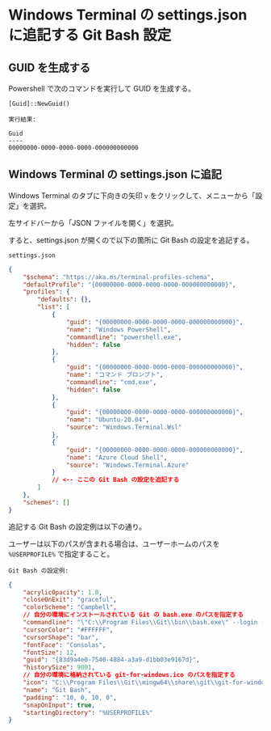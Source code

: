 # Windows Terminal の settings.json に追記する Git Bash 設定



## GUID を生成する

Powershell で次のコマンドを実行して GUID を生成する。

``` console
[Guid]::NewGuid()
```

`実行結果: `
``` console
Guid
----
00000000-0000-0000-0000-000000000000
```

## Windows Terminal の settings.json に追記

Windows Terminal のタブに下向きの矢印 `v` をクリックして、メニューから「設定」を選択。

左サイドバーから「JSON ファイルを開く」を選択。

すると、settings.json が開くので以下の箇所に Git Bash の設定を追記する。

`settings.json`
``` json
{
    "$schema": "https://aka.ms/terminal-profiles-schema",
    "defaultProfile": "{00000000-0000-0000-0000-000000000000}",
    "profiles": {
        "defaults": {},
        "list": [
            {
                "guid": "{00000000-0000-0000-0000-000000000000}",
                "name": "Windows PowerShell",
                "commandline": "powershell.exe",
                "hidden": false
            },
            {
                "guid": "{00000000-0000-0000-0000-000000000000}",
                "name": "コマンド プロンプト",
                "commandline": "cmd.exe",
                "hidden": false
            },
            {
                "guid": "{00000000-0000-0000-0000-000000000000}",
                "name": "Ubuntu-20.04",
                "source": "Windows.Terminal.Wsl"
            },
            {
                "guid": "{00000000-0000-0000-0000-000000000000}",
                "name": "Azure Cloud Shell",
                "source": "Windows.Terminal.Azure"
            }
            // <-- ここの Git Bash の設定を追記する
        ]
    },
    "schemes": []
}
```

追記する Git Bash の設定例は以下の通り。

ユーザーは以下のパスが含まれる場合は、ユーザーホームのパスを `%USERPROFILE%` で指定すること。

`Git Bash の設定例: `
``` json
{
    "acrylicOpacity": 1.0,
    "closeOnExit": "graceful",
    "colorScheme": "Campbell",
    // 自分の環境にインストールされている Git の bash.exe のパスを指定する
    "commandline": "\"C:\\Program Files\\Git\\bin\\bash.exe\" --login -i -l", 
    "cursorColor": "#FFFFFF",
    "cursorShape": "bar",
    "fontFace": "Consolas",
    "fontSize": 12,
    "guid": "{83d9a4e0-7540-4884-a3a9-d1bb03e9167d}",
    "historySize": 9001,
    // 自分の環境に格納されている git-for-windows.ico のパスを指定する
    "icon": "C:\\Program Files\\Git\\mingw64\\share\\git\\git-for-windows.ico",
    "name": "Git Bash",
    "padding": "10, 0, 10, 0",
    "snapOnInput": true,
    "startingDirectory": "%USERPROFILE%"
}
```
